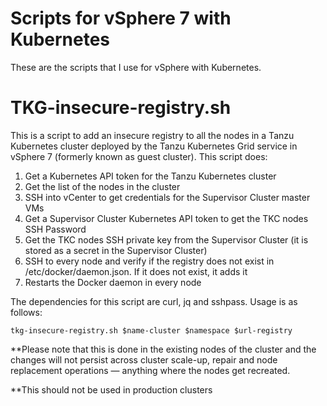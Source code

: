 # Scripts for vSphere 7 with Kubernetes

These are the scripts that I use for vSphere with Kubernetes.

# TKG-insecure-registry.sh

This is a script to add an insecure registry to all the nodes in a Tanzu Kubernetes cluster deployed by the Tanzu Kubernetes Grid service in vSphere 7 (formerly known as guest cluster). This script does:

1. Get a Kubernetes API token for the Tanzu Kubernetes cluster
2. Get the list of the nodes in the cluster
3. SSH into vCenter to get credentials for the Supervisor Cluster master VMs
4. Get a Supervisor Cluster Kubernetes API token to get the TKC nodes SSH Password 
5. Get the TKC nodes SSH private key from the Supervisor Cluster (it is stored as a secret in the Supervisor Cluster)
6. SSH to every node and verify if the registry does not exist in /etc/docker/daemon.json. If it does not exist, it adds it
7. Restarts the Docker daemon in every node

The dependencies for this script are curl, jq and sshpass. Usage is as follows:

`tkg-insecure-registry.sh $name-cluster $namespace $url-registry`

**Please note that this is done in the existing nodes of the cluster and the changes will not persist across cluster scale-up, repair and node replacement operations — anything where the nodes get recreated.

**This should not be used in production clusters

